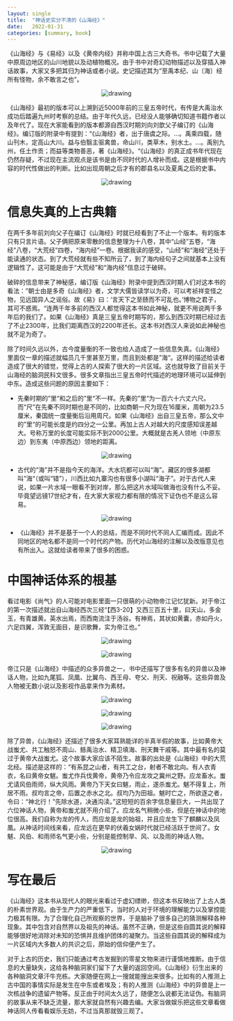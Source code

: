 ```yaml
---
layout: single
title:  "神话史实分不清的《山海经》"
date:   2022-01-31
categories: [summary, book]
---
```


《山海经》与《易经》以及《黄帝内经》并称中国上古三大奇书。书中记载了大量中原周边地区的山川地貌以及动植物概况。由于书中对奇幻动物描述以及穿插入神话故事，大家又多把其归为神话或者小说。史记描述其为“至禹本纪、山〔海〕经所有怪物，余不敢言之也”。

<p align="center">
    <img src="/assets/images/2022-01-31-山海经/1.png" alt="drawing"/>
</p>

《山海经》最初的版本可以上溯到近5000年前的三皇五帝时代，有传是大禹治水成功后踏遍九州时考察的总结。由于年代久远，已经没人能够确切知道书籍作者以及年代了。现在大家能看到的版本都源自西汉时期刘向刘歆父子编订的《山海经》。编订版的附录中有提到：“《山海经》者，出于唐虞之际。...。禹乘四载，随山刊木，定高山大川。益与伯翳主驱禽兽，命山川，类草木，别水土。...。禹别九州，任土作贡；而益等类物善恶，著《山海经》。“《山海经》的真正成书年代现在仍然存疑，不过现在主流观点是该书是由不同时代的人增补而成。这是根据书中内容的时代性做出的判断。比如出现周朝之后才有的郡县名以及夏禹之后的史事。

<p align="center">
    <img src="/assets/images/2022-01-31-山海经/2.png" alt="drawing"/>
</p>

# 信息失真的上古典籍

在两千多年前刘向父子在编订《山海经》时就已经看到了不止一个版本。有的版本只有只言片语。父子俩把原来零散的信息整理为十八卷，其中“山经”五卷，“海经”八卷，“大荒经”四卷，“海内经”一卷。根据我读的感受，“山经”和“海经”还处于能读通的状态。到了大荒经就有些不知所云了，到了海内经句子之间就基本上没有逻辑性了。这可能是由于“大荒经”和“海内经”信息过于破碎。

破碎的信息带来了神秘感，编订版《山海经》附录中提到西汉时期人们对这本书的看法：”朝士由是多奇《山海经》者，文学大儒皆读学以为奇，可以考祯祥变怪之物，见远国异人之谣俗。故《易》曰：‘言天下之至赜而不可乱也。’博物之君子，其可不惑焉。“连两千年多前的西汉人都觉得这本书如此神秘，就更不用说两千多年后的我们了。如果《山海经》真是三皇五帝时期写的，那么到西汉时期已经过去了不止2300年，比我们距离西汉的2200年还长。这本书对西汉人来说如此神秘也就不足为奇了。

除了时间久远以外，古今度量衡的不一致也给人造成了一些信息失真。《山海经》里面仅一章的描述就幅员几千里甚至万里，而且到处都是”海“。这样的描述给读者造成了很大的错觉，觉得上古的人探索了很大的一片区域。这也就导致了目前关于山海经的脑洞民科文很多。很多文章指出三皇五帝时代描述的地理环境可以延伸到中东。造成这些问题的原因主要如下：

* 先秦时期的”里“和之后的”里“不一样。先秦的”里“为一百六十六丈六尺。而“尺”在先秦不同时期也是不同的，比如商朝一尺为现在16厘米，周朝为23.5厘米，秦国统一度量衡后沿用周尺。如果《山海经》出自三皇五帝，那么文中的”里“的可能长度是约四分之一公里。再加上古人对越大的尺度感知误差越大。号称万里的长度可能实际不到2000公里。大概就是古羌人领地（中原东边）到东夷（中原西边）领地的距离。


<p align="center">
    <img src="/assets/images/2022-01-31-山海经/3.png" alt="drawing"/>
</p>

* 古代的“海”并不是指今天的海洋。大水坑都可以叫“海”。藏区的很多湖都叫”海“（或叫“错”），川西比如九寨沟也有很多小湖叫“海子”。对于古代人来说，如果一片水域一眼看不到对岸，那么把这片水域叫做海也没有什么不妥。毕竟望远镜17世纪才有，在大家大家视力都有限的情况下证伪也不是这么容易。

<p align="center">
    <img src="/assets/images/2022-01-31-山海经/4.png" alt="drawing"/>
</p>

* 《山海经》并不是基于一个人的总结，而是不同时代不同人汇编而成。因此不同地区的地名都不是同一个时代的产物。历代对山海经的注解以及改版意见也有所出入。这就给读者带来了很多的困惑。

# 中国神话体系的根基

看过电影《尚气》的人可能对电影里面一只很萌的小动物帝江记忆犹新。对于帝江的第一次描述就出自山海经西次三经“【西3-20】又西三百五十里，曰天山，多金玉，有青雄黄。英水出焉，而西南流注于汤谷。有神焉，其状如黄囊，赤如丹火，六足四翼，浑敦无面目，是识歌舞，实为帝江也。”

<p align="center">
    <img src="/assets/images/2022-01-31-山海经/5.png" alt="drawing"/>
</p>

<p align="center">
    <img src="/assets/images/2022-01-31-山海经/6.png" alt="drawing"/>
</p>

帝江只是《山海经》中描述的众多异兽之一，书中还描写了很多有名的异兽以及神话人物，比如九尾狐、凤凰、比翼鸟、西王母、夸父、刑天、祝融等。这些异兽及人物被无数小说以及影视作品拿来作为素材。

<p align="center">
    <img src="/assets/images/2022-01-31-山海经/7.png" alt="drawing"/>
</p>

<p align="center">
    <img src="/assets/images/2022-01-31-山海经/8.png" alt="drawing"/>
</p>

<p align="center">
    <img src="/assets/images/2022-01-31-山海经/9.png" alt="drawing"/>
</p>

除了异兽，《山海经》还描述了很多大家耳熟能详的半真半假的故事，比如黄帝大战蚩尤、共工触怒不周山、鲧禹治水、精卫填海、刑天舞干戚等。其中最有名的莫过于黄帝大战蚩尤。这个故事大家应该不陌生。故事的出处是《山海经》中的大荒北经。描述是这样的：“有系昆之山者，有共工之台，射者不敢北向。有人衣青衣，名曰黄帝女魃。蚩尤作兵伐黄帝，黄帝乃令应龙攻之冀州之野。应龙畜水。蚩尤请风伯雨师，纵大风雨。黄帝乃下天女曰魃，雨止，遂杀蚩尤。魃不得复上，所居不雨。叔均言之帝，后置之赤水之北。叔均乃为田祖。魃时亡之，所欲逐之者，令曰：“神北行！”先除水道，决通沟渎。”这短短的百余字信息量巨大，一共出现了六位神话人物，黄帝和蚩尤就不用介绍了。应龙名气稍微小些，但是在神话中的地位很高。我们自称为龙的传人，而应龙是龙的始祖，并且应龙生下了麒麟以及凤凰。从神话时间线来看，应龙远在更早的伏羲女娲时代就已经活跃于世间了。女魃、风伯、和雨师名气更小些，分别是能控制旱、风、以及雨的神话人物。

<p align="center">
    <img src="/assets/images/2022-01-31-山海经/10.png" alt="drawing"/>
</p>

# 写在最后

《山海经》这本书从现代人的眼光来看过于虚幻缥缈，但这本书反映出了上古人类的朴素世界观。由于生产力的严重低下，当时的人对于环境的理解能力以及掌控能力极其有限。为了合理化自己所观察的世界，于是脑补了很多自己的猜测解释各种现象。其中包含对自然界以及祖先的神话。虽然不正确，但是这些自圆其说的解释能够很好地消除对未知的恐惧并且维护团体的凝聚力。当这些自圆其说的解释成为一片区域内大多数人的共识之后，原始的信仰便产生了。

对于上古的历史，我们只能通过考古发掘到的零星文物来进行谨慎地推断。由于信息的大量缺失，这给各种脑洞家们留下了大量的返回空间。《山海经》衍生出来的各种脑洞文章汗牛充栋。大家随便在网上一搜就能搜出来很多。比如有的人推测上古中国的事情实际是发生在中东或者埃及；有的人推测《山海经》中的异兽是上一次核战争的遗留产物等。反正由于时间太久远了，随便怎么说都无法证伪。有脑洞的故事从来不缺乏流量，那大家就自然有兴趣去编。大家当做娱乐把这些文章看做神话​同人传看看娱乐无妨，不过当真那就毁三观了。